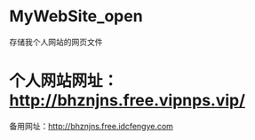 # MyWebSite_open
存储我个人网站的网页文件
# 个人网站网址：http://bhznjns.free.vipnps.vip/
备用网址：http://bhznjns.free.idcfengye.com
